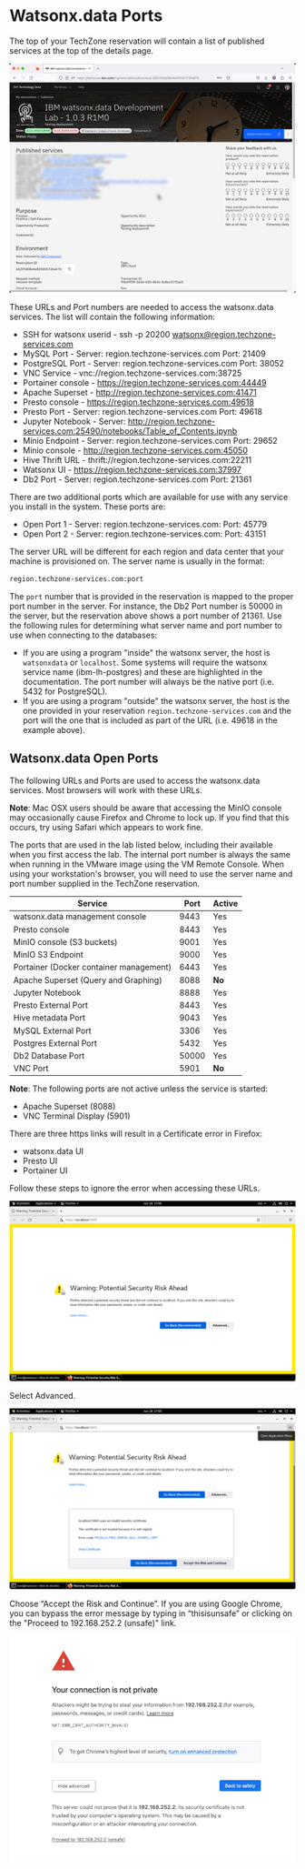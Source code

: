 # Watsonx.data Ports

The top of your TechZone reservation will contain a list of published services at the top of the details page.

![Browser](wxd-images/techzone-my-details.png)

These URLs and Port numbers are needed to access the watsonx.data services. The list will contain the following information: 

* SSH for watsonx userid - ssh -p 20200 watsonx@region.techzone-services.com
* MySQL Port - Server: region.techzone-services.com Port: 21409
* PostgreSQL Port - Server: region.techzone-services.com Port: 38052
* VNC Service - vnc://region.techzone-services.com:38725
* Portainer console - https://region.techzone-services.com:44449
* Apache Superset - http://region.techzone-services.com:41471
* Presto console - https://region.techzone-services.com:49618
* Presto Port - Server: region.techzone-services.com Port: 49618
* Jupyter Notebook - Server: http://region.techzone-services.com:25490/notebooks/Table_of_Contents.ipynb
* Minio Endpoint - Server: region.techzone-services.com Port: 29652
* Minio console - http://region.techzone-services.com:45050
* Hive Thrift URL - thrift://region.techzone-services.com:22211
* Watsonx UI - https://region.techzone-services.com:37997
* Db2 Port - Server: region.techzone-services.com Port: 21361

There are two additional ports which are available for use with any service you install in the system. These ports are:

* Open Port 1 - Server: region.techzone-services.com: Port: 45779
* Open Port 2 - Server: region.techzone-services.com: Port: 43151

The server URL will be different for each region and data center that your machine is provisioned on. The server name is usually in the format:
```bash
region.techzone-services.com:port
```
The `port` number that is provided in the reservation is mapped to the proper port number in the server. For instance, the Db2 Port number is 50000 in the server, but the reservation above shows a port number of 21361. Use the following rules for determining what server name and port number to use when connecting to the databases:

* If you are using a program "inside" the watsonx server, the host is `watsonxdata` or `localhost`. Some systems will require the watsonx service name (ibm-lh-postgres) and these are highlighted in the documentation. The port number will always be the native port (i.e. 5432 for PostgreSQL).
* If you are using a program "outside" the watsonx server, the host is the one provided in your reservation `region.techzone-services.com` and the port will the one that is included as part of the URL (i.e. 49618 in the example above).

## Watsonx.data Open Ports

The following URLs and Ports are used to access the watsonx.data services. Most browsers will work with these URLs. 

**Note**: Mac OSX users should be aware that accessing the MinIO console may occasionally cause Firefox and Chrome to lock up. If you find that this occurs, try using Safari which appears to work fine.

The ports that are used in the lab listed below, including their available when you first access the lab. The internal port number is always the same when running in the VMware image using the VM Remote Console. When using your workstation's browser, you will need to use the server name and port number supplied in the TechZone reservation. 

|Service|Port|Active|
|-------|------|----|
| watsonx.data management console|9443|Yes
| Presto console|8443|Yes
| MinIO console (S3 buckets)|9001|Yes
| MinIO S3 Endpoint|9000|Yes
| Portainer (Docker container management)|6443|Yes
| Apache Superset (Query and Graphing)|8088|**No**
| Jupyter Notebook|8888|Yes
| Presto External Port|8443|Yes
| Hive metadata Port|9043|Yes
| MySQL External Port|3306|Yes
| Postgres External Port|5432|Yes
| Db2 Database Port|50000|Yes
| VNC Port |5901|**No**

**Note**: The following ports are not active unless the service is started:

* Apache Superset (8088)
* VNC Terminal Display (5901)

There are three https links will result in a Certificate error in Firefox:

* watsonx.data UI
* Presto UI
* Portainer UI

Follow these steps to ignore the error when accessing these URLs.

![Browser](wxd-images/browser-warning-1.png)
 
Select Advanced.

![Browser](wxd-images/browser-warning-2.png)
 
Choose “Accept the Risk and Continue”. If you are using Google Chrome, you can bypass the error message by typing in “thisisunsafe” or clicking on the "Proceed to 192.168.252.2 (unsafe)" link.

![Browser](wxd-images/chrome-browser.png)